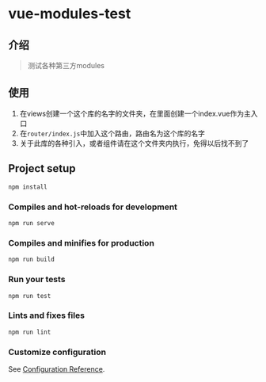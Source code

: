 # vue-modules-test

## 介绍
> 测试各种第三方modules

## 使用
1. 在views创建一个这个库的名字的文件夹，在里面创建一个index.vue作为主入口
2. 在`router/index.js`中加入这个路由，路由名为这个库的名字
3. 关于此库的各种引入，或者组件请在这个文件夹内执行，免得以后找不到了


## Project setup
```
npm install
```

### Compiles and hot-reloads for development
```
npm run serve
```

### Compiles and minifies for production
```
npm run build
```

### Run your tests
```
npm run test
```

### Lints and fixes files
```
npm run lint
```

### Customize configuration
See [Configuration Reference](https://cli.vuejs.org/config/).
